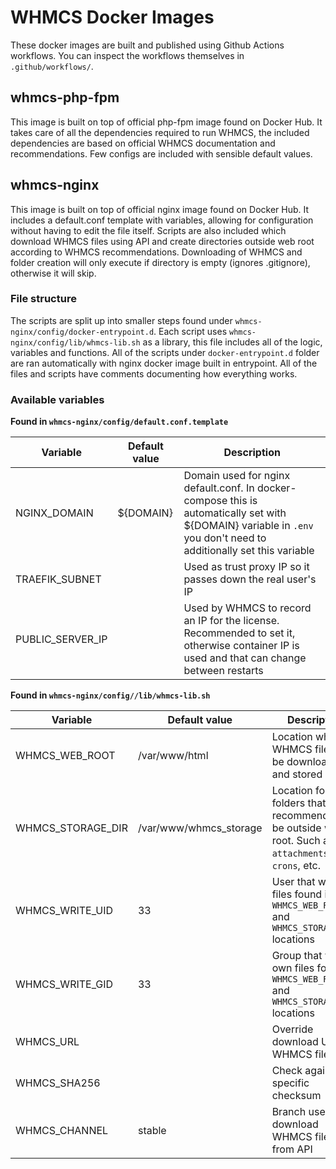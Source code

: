 # WHMCS Docker Images
These docker images are built and published using Github Actions workflows. You can inspect the workflows themselves in `.github/workflows/`.
## whmcs-php-fpm
This image is built on top of official php-fpm image found on Docker Hub. It takes care of all the dependencies required to run WHMCS, the included dependencies are based on official WHMCS documentation and recommendations. Few configs are included with sensible default values.
## whmcs-nginx
This image is built on top of official nginx image found on Docker Hub. It includes a default.conf template with variables, allowing for configuration without having to edit the file itself. Scripts are also included which download WHMCS files using API and create directories outside web root according to WHMCS recommendations. Downloading of WHMCS and folder creation will only execute if directory is empty (ignores .gitignore), otherwise it will skip.
### File structure
The scripts are split up into smaller steps found under `whmcs-nginx/config/docker-entrypoint.d`. Each script uses `whmcs-nginx/config/lib/whmcs-lib.sh` as a library, this file includes all of the logic, variables and functions. All of the scripts under `docker-entrypoint.d` folder are ran automatically with nginx docker image built in entrypoint. All of the files and scripts have comments documenting how everything works. 
### Available variables
**Found in `whmcs-nginx/config/default.conf.template`**

| Variable         | Default value | Description                                                                                                                                                        |
| ---------------- | ------------- | ------------------------------------------------------------------------------------------------------------------------------------------------------------------ |
| NGINX_DOMAIN     | ${DOMAIN}     | Domain used for nginx default.conf. In docker-compose this is automatically set with ${DOMAIN} variable in `.env` you don't need to additionally set this variable |
| TRAEFIK_SUBNET   |               | Used as trust proxy IP so it passes down the real user's IP                                                                                                        |
| PUBLIC_SERVER_IP |               | Used by WHMCS to record an IP for the license. Recommended to set it, otherwise container IP is used and that can change between restarts                          |

**Found in `whmcs-nginx/config//lib/whmcs-lib.sh`**

| Variable          | Default value          | Description                                                                                             |
| ----------------- | ---------------------- | ------------------------------------------------------------------------------------------------------- |
| WHMCS_WEB_ROOT    | /var/www/html          | Location where WHMCS files will be downloaded and stored                                                |
| WHMCS_STORAGE_DIR | /var/www/whmcs_storage | Location for folders that are recommended to be outside web root. Such as: `attachments`, `crons`, etc. |
| WHMCS_WRITE_UID   | 33                     | User that will own files found in `WHMCS_WEB_ROOT` and `WHMCS_STORAGE_DIR` locations                    |
| WHMCS_WRITE_GID   | 33                     | Group that will own files found in `WHMCS_WEB_ROOT` and `WHMCS_STORAGE_DIR` locations                   |
| WHMCS_URL         |                        | Override download URL of WHMCS files                                                                    |
| WHMCS_SHA256      |                        | Check against a specific checksum                                                                       |
| WHMCS_CHANNEL     | stable                 | Branch used to download WHMCS files from API                                                            |
